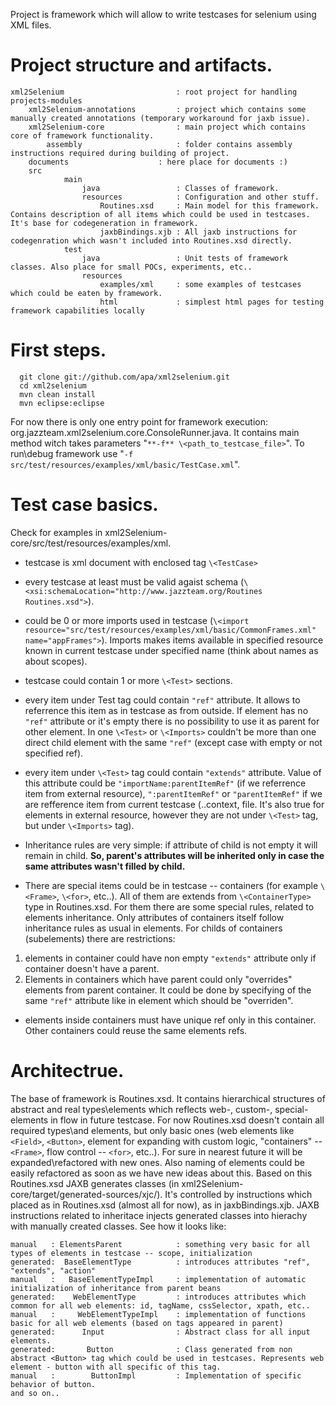 Project is framework which will allow to write testcases for selenium using XML files.

# Project structure and artifacts.
```
xml2Selenium                         : root project for handling projects-modules
    xml2Selenium-annotations         : project which contains some manually created annotations (temporary workaround for jaxb issue).
    xml2Selenium-core                : main project which contains core of framework functionality.
        assembly                     : folder contains assembly instructions required during building of project.
	documents                    : here place for documents :)
	src
            main
                java                 : Classes of framework.
                resources            : Configuration and other stuff.
                    Routines.xsd     : Main model for this framework. Contains description of all items which could be used in testcases. It's base for codegeneration in framework.
                    jaxbBindings.xjb : All jaxb instructions for codegenration which wasn't included into Routines.xsd directly.
            test
                java                 : Unit tests of framework classes. Also place for small POCs, experiments, etc..
                resources
                    examples/xml     : some examples of testcases which could be eaten by framework.
                    html             : simplest html pages for testing framework capabilities locally
```

# First steps.
```
  git clone git://github.com/apa/xml2selenium.git
  cd xml2selenium
  mvn clean install
  mvn eclipse:eclipse
```

For now there is only one entry point for framework execution: org.jazzteam.xml2selenium.core.ConsoleRunner.java. It contains main method witch takes parameters "`**-f** \<path_to_testcase_file>`". To run\debug framework use "`-f src/test/resources/examples/xml/basic/TestCase.xml`".

# Test case basics.

Check for examples in xml2Selenium-core/src/test/resources/examples/xml.

* testcase is xml document with enclosed tag `\<TestCase>`

* every testcase at least must be valid agaist schema (`\<xsi:schemaLocation="http://www.jazzteam.org/Routines Routines.xsd">`).

* could be 0 or more imports used in testcase (`\<import resource="src/test/resources/examples/xml/basic/CommonFrames.xml" name="appFrames">`). Imports makes items available in specified resource known in current testcase under specified name (think about names as about scopes).

* testcase could contain 1 or more `\<Test>` sections. 

* every item under Test tag could contain `"ref"` attribute. It allows to referrence this item as in testcase as from outside. If element has no `"ref"` attribute or it's empty there is no possibility to use it as parent for other element. In one `\<Test>` or `\<Imports>` couldn't be more than one direct child element with the same `"ref"` (except case with empty or not specified ref).

* every item under `\<Test>` tag could contain `"extends"` attribute. Value of this attribute could be `"importName:parentItemRef"` (if we referrence item from external resource), `":parentItemRef"` or `"parentItemRef"` if we are refference item from current testcase (..context, file. It's also true for elements in external resource, however they are not under `\<Test>` tag, but under `\<Imports>` tag). 

* Inheritance rules are very simple: if attribute of child is not empty it will remain in child. **So, parent's attributes will be inherited only in case the same attributes wasn't filled by child.** 

* There are special items could be in testcase -- containers (for example `\<Frame>`, `\<for>`, etc..). All of them are extends from `\<ContainerType>` type in Routines.xsd. For them there are some special rules, related to elements inheritance. Only attributes of containers itself follow inheritance rules as usual in elements. For childs of containers (subelements) there are restrictions: 
1. elements in container could have non empty `"extends"` attribute only if container doesn't have a parent. 
2. Elements in containers which have parent could only "overrides" elements from parent container. It could be done by specifying of the same `"ref"` attribute like in element which should be "overriden".

* elements inside containers must have unique ref only in this container. Other containers could reuse the same elements refs.


# Architectrue.
The base of framework is Routines.xsd. It contains hierarchical structures of abstract and real types\elements which reflects web-, custom-, special- elements in flow in future testcase. For now Routines.xsd doesn't contain all required types\and elements, but only basic ones (web elements like `<Field>`, `<Button>`, element for expanding with custom logic, "containers" -- `<Frame>`, flow control -- `<for>`, etc..). For sure in nearest future it will be expanded\refactored with new ones. Also naming of elements could be easily refactored as soon as we have new ideas about this. 
Based on this Routines.xsd JAXB generates classes (in xml2Selenium-core/target/generated-sources/xjc/). It's controlled by instructions which placed as in Routines.xsd (almost all for now), as in jaxbBindings.xjb.
JAXB instructions related to inheritace injects generated classes into hierachy with manually created classes. See how it looks like:

```
manual   : ElementsParent            : something very basic for all types of elements in testcase -- scope, initialization
generated:  BaseElementType          : introduces attributes "ref", "extends", "action"
manual   :   BaseElementTypeImpl     : implementation of automatic initialization of inheritance from parent beans
generated:    WebElementType         : introduces attributes which common for all web elements: id, tagName, cssSelector, xpath, etc..
manual   :     WebElementTypeImpl    : implementation of functions basic for all web elements (based on tags appeared in parent)
generated:      Input                : Abstract class for all input elements.
generated:       Button              : Class generated from non abstract <Button> tag which could be used in testcases. Represents web element - button with all specific of this tag.
manual   :        ButtonImpl         : Implementation of specific behavior of button.
and so on..
```

